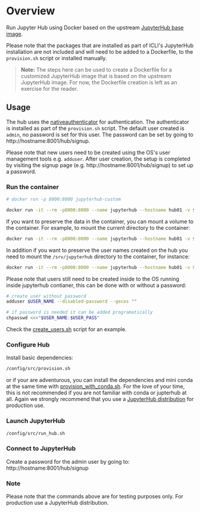 # Overview

Run Jupyter Hub using Docker based on the upstream [JupyterHub base image](https://hub.docker.com/r/jupyterhub/jupyterhub/).

Please note that the packages that are installed as part of ICLI's JupyterHub installation are not included and will need to be added to a Dockerfile, to the `provision.sh` script or installed manually.

>**Note:** The steps here can be used to create a Dockerfile for a customized JupyterHub image that is based on the upstream JupyterHub image. For now, the Dockerfile creation is left as an exercise for the reader.

## Usage
The hub uses the [nativeauthenticator](https://github.com/jupyterhub/nativeauthenticator) for authentication. The authenticator is installed as part of the `provision.sh` script.
The default user created is `admin`, no password is set for this user. The password can be set by going to http://hostname:8001/hub/signup.

Please note that new users need to be created using the OS's user management tools e.g. `adduser`. After user creation, the setup is completed by visiting the signup page (e.g. http://hostname:8001/hub/signup) to set up a password.

<!-- ### Build the image

```bash
docker build -t jupyterhub-custom .
``` -->

### Run the container

```bash
# docker run -p 8000:8000 jupyterhub-custom

docker run -it --rm -p8000:8000 --name jupyterhub --hostname hub01 -v $PWD:/config -v $PWD/native_authenticator_templates/templates:/templates jupyterhub/jupyterhub /bin/bash

```
If you want to preserve the data in the container, you can mount a volume to the container. For example, to mount the current directory to the container:

```bash
docker run -it --rm -p8000:8000 --name jupyterhub --hostname hub01 -v $PWD:/config -v $PWD/native_authenticator_templates/templates:/templates -v $PWD/data:/data jupyterhub/jupyterhub /bin/bash
```
In addition if you want to preserve the user names created on the hub you need to mount the `/srv/jupyterhub` directory to the container, for instance:

```bash
docker run -it --rm -p8000:8000 --name jupyterhub --hostname hub01 -v $PWD:/config -v $PWD/native_authenticator_templates/templates:/templates -v $PWD/data:/data -v $PWD/srv/jupyterhub:/srv/jupyterhub jupyterhub/jupyterhub /bin/bash
```
Please note that users still need to be created inside to the OS running inside jupyterhub contianer, this can be done with or without a password:

```bash
# create user without password
adduser $USER_NAME --disabled-password --gecos ""

# if password is needed it can be added programatically
chpasswd <<<"$USER_NAME:$USER_PASS"
```
Check the [create_users.sh](src/create_users.sh) script for an example.


### Configure Hub

Install basic dependencies:
```bash
/config/src/provision.sh
```
or if your are adventurous, you can install the dependencies and mini conda at the same time with [provision_with_conda.sh](src/provision_with_conda.sh). For the love of your time, this is not recommended if you are not familiar with conda or jupterhub at all. Again we strongly recommend that you use a [JupyterHub distribution](https://tljh.jupyter.org/en/latest/topic/whentouse.html) for production use.

### Launch JupyterHub

```bash
/config/src/run_hub.sh

```
### Connect to JupyterHub

Create a password for the admin user by going to:
http://hostname:8001/hub/signup

### Note
Please note that the commands above are for testing purposes only. For production use a  JupyterHub distribution.